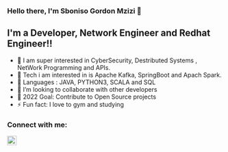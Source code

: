 ### Hello there, I'm Sboniso Gordon Mzizi 👋


## I'm a Developer, Network Engineer and Redhat Engineer!!

- 🔭 I am super interested in CyberSecurity, Destributed Systems , NetWork Programming and APIs.
- 🌱 Tech i am interested in is Apache Kafka, SpringBoot and Apach Spark.
- 🌱 Languages : JAVA, PYTHON3, SCALA and SQL
- 👯 I’m looking to collaborate with other developers
- 🥅 2022 Goal: Contribute to Open Source projects
- ⚡ Fun fact: I love to gym and studying


### Connect with me:


[<img align="left" alt="codeSTACKr | LinkedIn" width="22px" src="https://cdn.jsdelivr.net/npm/simple-icons@v3/icons/linkedin.svg" />][linkedin]



[linkedin]:https://www.linkedin.com/in/sboniso-g-mzizi
